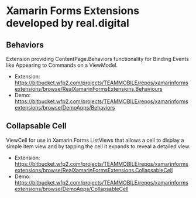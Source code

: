 # Xamarin Forms Extensions developed by real.digital

## Behaviors

Extension providing ContentPage.Behaviors functionality for Binding Events like Appearing to Commands on a ViewModel.

- Extension: https://bitbucket.wfp2.com/projects/TEAMMOBILE/repos/xamarinformsextensions/browse/RealXamarinFormsExtensions.Behaviours
- Demo: https://bitbucket.wfp2.com/projects/TEAMMOBILE/repos/xamarinformsextensions/browse/DemoApps/Behaviors

## Collapsable Cell

ViewCell for use in Xamarin.Forms ListViews that allows a cell to display a simple item view and by tapping the cell it expands to reveal a detailed view.

- Extension: https://bitbucket.wfp2.com/projects/TEAMMOBILE/repos/xamarinformsextensions/browse/RealXamarinFormsExtensions.CollapsableCell
- Demo: https://bitbucket.wfp2.com/projects/TEAMMOBILE/repos/xamarinformsextensions/browse/DemoApps/CollapsableCell